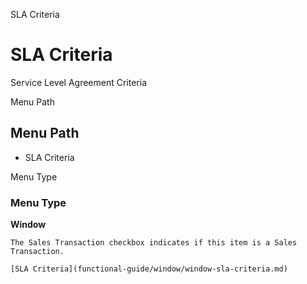 
SLA Criteria
# SLA Criteria


Service Level Agreement Criteria

Menu Path
## Menu Path



- SLA Criteria

Menu Type
### Menu Type

**Window**

```
The Sales Transaction checkbox indicates if this item is a Sales Transaction.
```

```
[SLA Criteria](functional-guide/window/window-sla-criteria.md)
```
